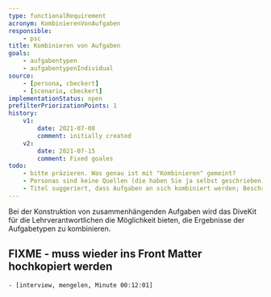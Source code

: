 ```yaml
---
type: functionalRequirement
acronym: KombinierenVonAufgaben
responsible: 
    - psc
title: Kombinieren von Aufgaben
goals: 
    - aufgabentypen
    - aufgabentypenIndividual
source:
    - [persona, cbeckert]
    - [scenario, cbeckert]
implementationStatus: open
prefilterPriorizationPoints: 1
history:
    v1:
        date: 2021-07-08
        comment: initially created
    v2:
        date: 2021-07-15
        comment: Fixed goales
todo: 
    - bitte präzieren. Was genau ist mit "Kombinieren" gemeint?
    - Personas sind keine Quellen (die haben Sie ja selbst geschrieben)
    - Titel suggeriert, dass Aufgaben an sich kombiniert werden; Beschreibung zielt nur auf Ergebnisse ab; was davon ist gemeint?
---
```


Bei der Konstruktion von zusammenhängenden Aufgaben wird das DiveKit für die Lehrverantwortlichen die Möglichkeit bieten, die Ergebnisse der Aufgabetypen zu kombinieren.

## FIXME - muss wieder ins Front Matter hochkopiert werden
    - [interview, mengelen, Minute 00:12:01]